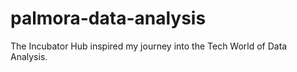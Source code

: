 # palmora-data-analysis
The Incubator Hub inspired my journey into the Tech World of Data Analysis.
